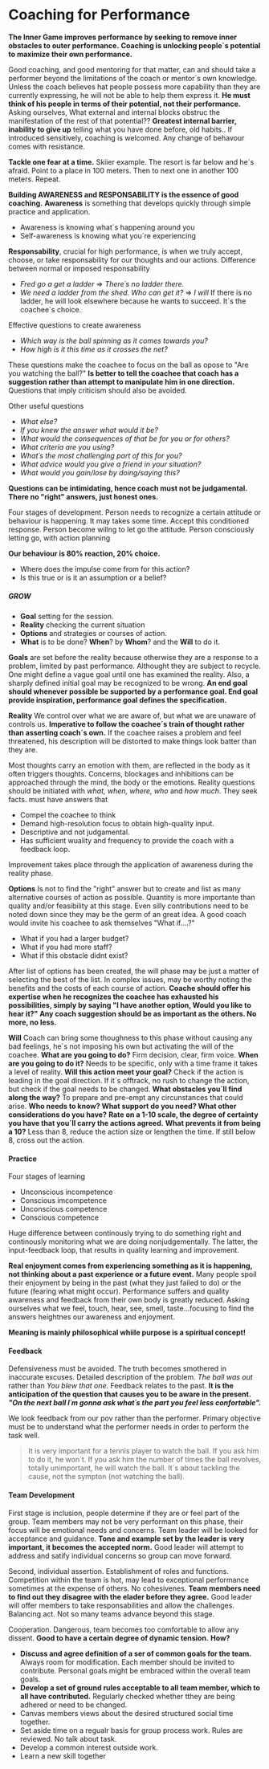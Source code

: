 # Coaching for Performance

**The Inner Game improves performance by seeking to remove inner obstacles to outer performance.**
**Coaching is unlocking people´s potential to maximize their own performance.**

Good coaching, and good mentoring for that matter, can and should take a performer beyond the limitations of the coach or mentor´s own knowledge.
Unless the coach believes hat people possess more capability than they are currently expressing, he will not be able to help them express it. **He must think of his people in terms of their potential, not their performance.**
Asking ourselves, What external and internal blocks obstruc the manifestation of the rest of that potential??
**Greatest internal barrier, inability to give up** telling what you have done before, old habits.. 
If introduced sensitively, coaching is welcomed. Any change of behavour comes with resistance.

**Tackle one fear at a time.** Skiier example. The resort is far below and he´s afraid. Point to a place in 100 meters. Then to next one in another 100 meters. Repeat.

**Building AWARENESS and RESPONSABILITY is the essence of good coaching.** 
**Awareness** is something that develops quickly through simple practice and application.
- Awareness is knowing what´s happening around you
- Self-awareness is knowing what you´re experiencing

**Responsability**, crucial for high performance, is when we truly accept, choose, or take responsability for our thoughts and our actions. Difference between normal or imposed responsability
- *Fred go a get a ladder* => *There´s no ladder there.*
- *We need a ladder from the shed. Who can get it?* => *I will*
If there is no ladder, he will look elsewhere because he wants to succeed. It´s the coachee´s choice.


Effective questions to create awareness
- *Which way is the ball spinning as it comes towards you?*
- *How high is it this time as it crosses the net?*

These questions make the coachee to focus on the ball as opose to "Are you watching the ball?"
**Is better to tell the coachee that coach has a suggestion rather than attempt to manipulate him in one direction.** Questions that imply criticism should also be avoided.

Other useful questions
- *What else?*
- *If you knew the answer what would it be?*
- *What would the consequences of that be for you or for others?*
- *What criteria are you using?*
- *What´s the most challenging part of this for you?*
- *What advice would you give a friend in your situation?*
- *What would you gain/lose by doing/saying this?*

**Questions can be intimidating, hence coach must not be judgamental. There no "right" answers, just honest ones.**

Four stages of development. Person needs to recognize a certain attitude or behaviour is happening. It may takes some time. Accept this conditioned response. Person become willng to let go the attitude. Person consciously letting go, with action planning

**Our behaviour is 80% reaction, 20% choice.**
- Where does the impulse come from for this action?
- Is this true or is it an assumption or a belief?

##### GROW
- **Goal** setting for the session. 
- **Reality** checking the current situation
- **Options** and strategies or courses of action.
- **What** is to be done? **When**? by **Whom**? and the **Will** to do it.

**Goals** are set before the reality because otherwise they are a response to a problem, limited by past performance. Althought they are subject to recycle. One might define a vague goal until one has examined the reality. Also, a sharply defined initial goal may be recognized to be wrong.
**An end goal should whenever possible be supported by a performance goal. End goal provide inspiration, performance goal defines the specification.**

**Reality**
We control over what we are aware of, but what we are unaware of controls us.
**Imperative to follow the coachee´s train of thought rather than asserting coach´s own.** If the coachee raises a problem and feel threatened, his description will be distorted to make things look batter than they are.

Most thoughts carry an emotion with them, are reflected in the body as it often triggers thoughts. Concerns, blockages and inhibitions can be approached through the mind, the body or the emotions.
Reality questions should be initiated with *what, when, where, who* and *how much*. They seek facts. must have answers that
- Compel the coachee to think
- Demand high-resolution focus to obtain high-quality input.
- Descriptive and not judgamental.
- Has sufficient wuality and frequency to provide the coach with a feedback loop.

Improvement takes place through the application of awareness during the reality phase.

**Options**
Is not to find the "right" answer but to create and list as many alternative courses of action as possible. Quantity is more importante than quality and/or feasibility at this stage.
Even silly contributions need to be noted down since they may be the germ of an great idea.
A good coach would invite his coachee to ask themselves "What if....?"
- What if you had a larger budget?
- What if you had more staff?
- What if this obstacle didnt exist?

After list of options has been created, the will phase may be just a matter of selecting the best of the list. In complex issues, may be worthy noting the benefits and the costs of each course of action.
**Coache should offer his expertise when he recognizes the coachee has exhausted his possibilities, simply by saying "I have another option, Would you like to hear it?"
Any coach suggestion should be as important as the others. No more, no less.**

**Will**
Coach can bring some thoughness to this phase without causing any bad feelings, he´s not imposing his own but activating the will of the coachee.
**What are you going to do?** Firm decision, clear, firm voice.
**When are you going to do it?** Needs to be specific, only with a time frame it takes a level of reality.
**Will this action meet your goal?** Check if the action is leading in the goal direction. If it´s offtrack, no rush to change the action, but check if the goal needs to be changed.
**What obstacles you´ll find along the way?** To prepare and pre-empt any circunstances that could arise.
**Who needs to know? What support do you need? What other considerations do you have?**
**Rate on a 1-10 scale, the degree of certainty you have that you´ll carry the actions agreed.**
**What prevents it from being a 10?** Less than 8, reduce the action size or lengthen the time. If still below 8, cross out the action.

#### Practice
Four stages of learning
- Unconscious incompetence
- Conscious imcompetence
- Unconscious competence
- Conscious competence

Huge difference between continously trying to do something right and continously monitoring what we are doing nonjudgementally. The latter, the input-feedback loop, that results in quality learning and improvement. 

**Real enjoyment comes from experiencing something as it is happening, not thinking about a past experience or a future event.** Many people spoil their enjoyment by being in the past (what they just failed to do) or the future (fearing what might occur). Performance suffers and quality awareness and feedback from their own body is greatly reduced.
Asking ourselves what we feel, touch, hear, see, smell, taste...focusing to find the answers heightnes our awareness and enjoyment.

**Meaning is mainly philosophical whiile purpose is a spiritual concept!**

#### Feedback
Defensiveness must be avoided. The truth becomes smothered in inaccurate excuses.
Detailed description of the problem. *The ball was out* rather than *You blew that one*.
Feedback relates to the past. **It is the anticipation of the question that causes you to be aware in the present. *"On the next ball I´m gonna ask what´s the part you feel less confortable".***

We look feedback from our pov rather than the performer. Primary objective must be to understand what the performer needs in order to perform the task well.
> It is very important for a tennis player to watch the ball. If you ask him to do it, he won´t. If you ask him the number of times the ball revolves, totally unimportant, he will watch the ball.
It´s about tackling the cause, not the sympton (not watching the ball).

#### Team Development
First stage is inclusion, people determine if they are or feel part of the group. Team members may not be very performant on this phase, their focus will be emotional needs and concerns.
Team leader will be looked for acceptance and guidance. **Tone and example set by the leader is very important, it becomes the accepted norm.**
Good leader will attempt to address and satify individual concerns so group can move forward.

Second, individual assertion. Establishment of roles and functions. Competition within the team is hot, may lead to exceptional performance sometimes at the expense of others. No cohesivenes. **Team members need to find out they disagree with the elader before they agree.**
Good leader will offer members to take responsabilities and allow the challenges. Balancing act.
Not so many teams advance beyond this stage.

Cooperation. Dangerous, team becomes too comfortable to allow any dissent. **Good to have a certain degree of dynamic tension.**
**How?**
- **Discuss and agree definition of a ser of common goals for the team.** Always room for modification. Each member should be invited to contribute. Personal goals might be embraced within the overall team goals.
- **Develop a set of ground rules acceptable to all team member, which to all have contributed.** Regularly checked whether tthey are being adhered or need to be changed.
- Canvas members views about the desired structured social time together.
- Set aside time on a regualr basis for group process work. Rules are reviewed. No talk about task.
- Develop a common interest outside work.
- Learn a new skill together




